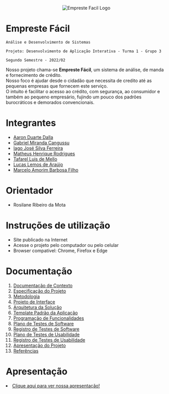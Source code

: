 <p align="center">
    <img alt="Empreste Facil Logo" src="https://user-images.githubusercontent.com/93105125/189248920-c8498655-089b-4ad8-963f-650f99aac208.png">
</p>

# Empreste Fácil
`Análise e Desenvolvimento de Sistemas`

`Projeto: Desenvolvimento de Aplicação Interativa - Turma 1 - Grupo 3`

`Segundo Semestre - 2022/02`

Nosso projeto chama-se **Empreste Fácil**, um sistema de análise, de manda e fornecimento de crédito. </br>
Nosso foco é ajudar desde o cidadão que necessita de credito até as pequenas empresas que fornecem este serviço. </br>
O intuito é facilitar o acesso ao crédito, com segurança, ao consumidor e também ao pequeno empresário, fujindo um pouco dos padrões burocráticos e demorados convencionais.

# Integrantes
* <a href="https://github.com/aarondalla">Aaron Duarte Dalla</a>
* <a href="https://github.com/gamirca">Gabriel Miranda Cangussu</a>
* <a href="https://github.com/iagxferreira">Iago José Silva Ferreira</a>
* <a href="https://github.com/mths1094">Matheus Henrique Rodrigues</a>
* <a href="https://github.com/Tafarel-Mello">Tafarel Luis de Mello</a>
* <a href="https://github.com/luskastoop">Lucas Lemos de Araújo</a>
* <a href="">Marcelo Amorim Barbosa Filho</a>

# Orientador

* Rosilane Ribeiro da Mota

# Instruções de utilização

* Site publicado na Internet
* Acesse o projeto pelo computador ou pelo celular
* Browser compatível: Chrome, Firefox e Edge

# Documentação
<ol>
<li><a href="docs/01-Documentação%20de%20Contexto.md">Documentação de Contexto</a></li>
<li><a href="docs/02-Especificação%20do%20Projeto.md">Especificação do Projeto</a></li>
<li><a href="docs/03-Metodologia.md">Metodologia</a></li>
<li><a href="docs/04-Projeto%20de%20Interface.md">Projeto de Interface</a></li>
<li><a href="docs/05-Arquitetura%20de%20Solução.md">Arquitetura da Solução</a></li>
<li><a href="docs/06-Template%20Padrão%20da%20Aplicação.md">Template Padrão da Aplicação</a></li>
<li><a href="docs/07-Programação%20de%20Funcionalidades.md">Programação de Funcionalidades</a></li>
<li><a href="docs/08-Plano%20de%20Testes%20de%20Software.md">Plano de Testes de Software</a></li>
<li><a href="docs/09-Registro%20de%20Testes%20de%20Software.md">Registro de Testes de Software</a></li>
<li><a href="docs/10-Plano%20de%20Testes%20de%20Usabilidade.md">Plano de Testes de Usabilidade</a></li>
<li><a href="docs/11-Registro%20de%20Testes%20de%20Usabilidade.md">Registro de Testes de Usabilidade</a></li>
<li><a href="docs/12-Apresentação%20do%20Projeto.md">Apresentação do Projeto</a></li>
<li><a href="docs/13-Referências.md">Referências</a></li>
</ol>



# Apresentação

<li><a href="presentation/README.md">Clique aqui para ver nossa apresentação!</a></li>
